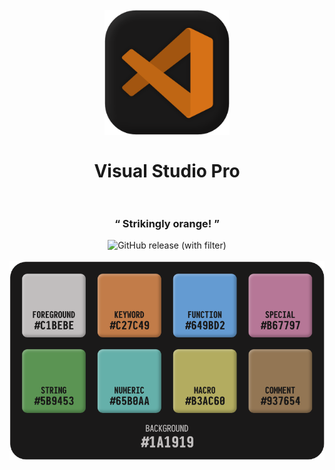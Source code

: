 <h1 align="center">
  <br>
    <img src="https://raw.githubusercontent.com/diquah/Visual-Studio-Pro/main/logo.png" alt="logo" width="200">
  <br><br>
  Visual Studio Pro
  <br>
  <br>
</h1>

<h3 align="center">“ Strikingly orange! ”</h3>

<center>
<img alt="GitHub release (with filter)" src="https://img.shields.io/github/v/release/diquah/visual-studio-pro?style=for-the-badge&logo=github">
</center>


<br>
<img src="https://raw.githubusercontent.com/diquah/Visual-Studio-Pro/main/color-demo.png" align="center">

